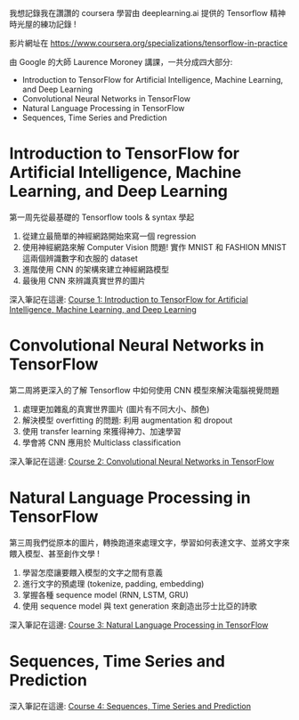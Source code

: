 我想記錄我在讚讚的 coursera 學習由 deeplearning.ai 提供的 Tensorflow 精神時光屋的練功記錄 !

影片網址在 https://www.coursera.org/specializations/tensorflow-in-practice

由 Google 的大師 Laurence Moroney 講課，一共分成四大部分:

* Introduction to TensorFlow for Artificial Intelligence, Machine Learning, and Deep Learning
* Convolutional Neural Networks in TensorFlow
* Natural Language Processing in TensorFlow
* Sequences, Time Series and Prediction

# Introduction to TensorFlow for Artificial Intelligence, Machine Learning, and Deep Learning

第一周先從最基礎的 Tensorflow tools & syntax 學起

1. 從建立最簡單的神經網路開始來寫一個 regression
2. 使用神經網路來解 Computer Vision 問題! 實作 MNIST 和 FASHION MNIST 這兩個辨識數字和衣服的 dataset
3. 進階使用 CNN 的架構來建立神經網路模型
4. 最後用 CNN 來辨識真實世界的圖片

深入筆記在這邊: [Course 1: Introduction to TensorFlow for Artificial Intelligence, Machine Learning, and Deep Learning](course_1)

# Convolutional Neural Networks in TensorFlow

第二周將更深入的了解 Tensorflow 中如何使用 CNN 模型來解決電腦視覺問題

1. 處理更加雜亂的真實世界圖片 (圖片有不同大小、顏色)
2. 解決模型 overfitting 的問題: 利用 augmentation 和 dropout
3. 使用 transfer learning 來獲得神力、加速學習
4. 學會將 CNN 應用於 Multiclass classification

深入筆記在這邊: [Course 2: Convolutional Neural Networks in TensorFlow](course_2)

# Natural Language Processing in TensorFlow

第三周我們從原本的圖片，轉換跑道來處理文字，學習如何表達文字、並將文字來餵入模型、甚至創作文學 !

1. 學習怎麼讓要餵入模型的文字之間有意義
2. 進行文字的預處理 (tokenize, padding, embedding)
3. 掌握各種 sequence model (RNN, LSTM, GRU)
4. 使用 sequence model 與 text generation 來創造出莎士比亞的詩歌

深入筆記在這邊: [Course 3: Natural Language Processing in TensorFlow](course_3)

# Sequences, Time Series and Prediction



深入筆記在這邊: [Course 4: Sequences, Time Series and Prediction](course_4)
